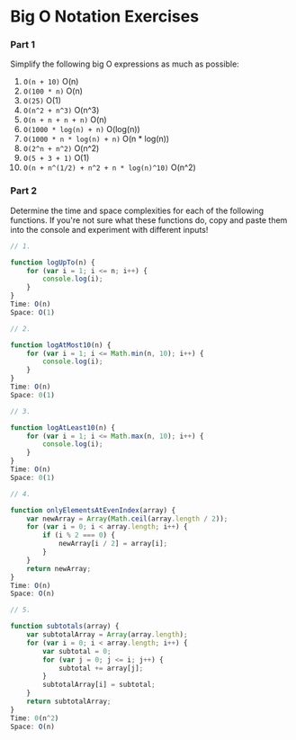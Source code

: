 # Big O Notation Exercises

### Part 1

Simplify the following big O expressions as much as possible:

1. `O(n + 10)`
O(n)
2. `O(100 * n)`
O(n)
3. `O(25)`
O(1)
4. `O(n^2 + n^3)`
O(n^3)
5. `O(n + n + n + n)`
O(n)
6. `O(1000 * log(n) + n)`
O(log(n))
7. `O(1000 * n * log(n) + n)`
O(n * log(n))
8. `O(2^n + n^2)`
O(n^2)
9. `O(5 + 3 + 1)`
O(1)
10. `O(n + n^(1/2) + n^2 + n * log(n)^10)`
O(n^2)

### Part 2

Determine the time and space complexities for each of the following functions. If you're not sure what these functions do, copy and paste them into the console and experiment with different inputs!


```js
// 1.

function logUpTo(n) {
    for (var i = 1; i <= n; i++) {
        console.log(i);
    }
}
Time: O(n)
Space: O(1)

// 2. 

function logAtMost10(n) {
    for (var i = 1; i <= Math.min(n, 10); i++) {
        console.log(i);
    }
}
Time: O(n)
Space: 0(1)

// 3. 

function logAtLeast10(n) {
    for (var i = 1; i <= Math.max(n, 10); i++) {
        console.log(i);
    }
}
Time: O(n)
Space: 0(1)

// 4.

function onlyElementsAtEvenIndex(array) {
    var newArray = Array(Math.ceil(array.length / 2));
    for (var i = 0; i < array.length; i++) {
        if (i % 2 === 0) {
            newArray[i / 2] = array[i];
        }
    }
    return newArray;
}
Time: O(n)
Space: O(n)

// 5. 

function subtotals(array) {
    var subtotalArray = Array(array.length);
    for (var i = 0; i < array.length; i++) {
        var subtotal = 0;
        for (var j = 0; j <= i; j++) {
            subtotal += array[j];
        }
        subtotalArray[i] = subtotal;
    }
    return subtotalArray;
}
Time: 0(n^2)
Space: O(n)

```
